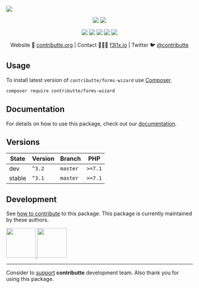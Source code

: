 ![](https://heatbadger.now.sh/github/readme/contributte/forms-wizard/)

<p align=center>
  <a href="https://travis-ci.org/github/contributte/forms-wizard><img src="https://travis-ci.org/contributte/forms-wizard.svg?branch=master"></a>
  <a href="https://packagist.org/packages/contributte/forms-wizard"><img src="https://badgen.net/packagist/dm/contributte/forms-wizard"></a>
  <a href="https://packagist.org/packages/contributte/forms-wizard"><img src="https://badgen.net/packagist/v/contributte/forms-wizard"></a>
</p>
<p align=center>
  <a href="https://packagist.org/packages/contributte/forms-wizard"><img src="https://badgen.net/packagist/php/contributte/forms-wizard"></a>
  <a href="https://github.com/contributte/forms-wizard/LICENSE"><img src="https://badgen.net/github/license/contributte/forms-wizard"></a>
  <a href="https://bit.ly/ctteg"><img src="https://badgen.net/badge/support/gitter/cyan"></a>
  <a href="https://bit.ly/cttfo"><img src="https://badgen.net/badge/support/forum/yellow"></a>
  <a href="https://contributte.org/partners.html"><img src="https://badgen.net/badge/sponsor/donations/F96854"></a>
</p>

<p align=center>
Website 🚀 <a href="https://contributte.org">contributte.org</a> | Contact 👨🏻‍💻 <a href="https://f3l1x.io">f3l1x.io</a> | Twitter 🐦 <a href="https://twitter.com/contributte">@contributte</a>
</p>

## Usage

To install latest version of `contributte/forms-wizard` use [Composer](https://getcomposer.org).

```bash
composer require contributte/forms-wizard
```

## Documentation

For details on how to use this package, check out our [documentation](.docs).


## Versions

| State       | Version     | Branch   | PHP      |
|-------------|-------------|----------|----------|
| dev         | `^3.2`      | `master` | `>=7.1`  |
| stable      | `^3.1`      | `master` | `>=7.1`  |

## Development

See [how to contribute](https://contributte.org) to this package. This package is currently maintained by these authors.

<a href="https://github.com/f3l1x">
    <img width="80" height="80" src="https://avatars2.githubusercontent.com/u/538058?v=3&s=80">
</a>
<a href="https://github.com/MartkCz">
    <img width="80" height="80" src="https://avatars2.githubusercontent.com/u/10145362?v=3&s=80">
</a>

-----

Consider to [support](https://contributte.org/partners) **contributte** development team.
Also thank you for using this package.
